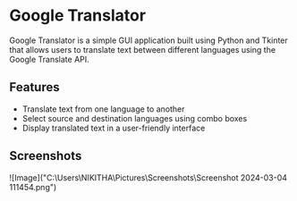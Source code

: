 # Google Translator 

Google Translator is a simple GUI application built using Python and Tkinter that allows users to translate text between different languages using the Google Translate API.

## Features

- Translate text from one language to another
- Select source and destination languages using combo boxes
- Display translated text in a user-friendly interface

## Screenshots

![Image]("C:\Users\NIKITHA\Pictures\Screenshots\Screenshot 2024-03-04 111454.png")
